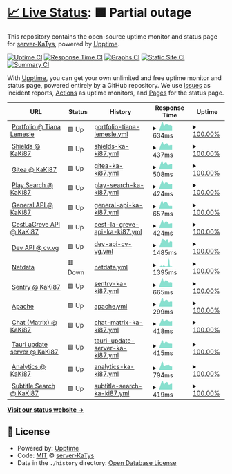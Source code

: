 # [📈 Live Status](https://status.katys.cf): <!--live status--> **🟧 Partial outage**

This repository contains the open-source uptime monitor and status page for [server-KaTys](https://status.katys.cf), powered by [Upptime](https://github.com/upptime/upptime).

[![Uptime CI](https://github.com/server-KaTys/status/workflows/Uptime%20CI/badge.svg)](https://github.com/server-KaTys/status/actions?query=workflow%3A%22Uptime+CI%22)
[![Response Time CI](https://github.com/server-KaTys/status/workflows/Response%20Time%20CI/badge.svg)](https://github.com/server-KaTys/status/actions?query=workflow%3A%22Response+Time+CI%22)
[![Graphs CI](https://github.com/server-KaTys/status/workflows/Graphs%20CI/badge.svg)](https://github.com/server-KaTys/status/actions?query=workflow%3A%22Graphs+CI%22)
[![Static Site CI](https://github.com/server-KaTys/status/workflows/Static%20Site%20CI/badge.svg)](https://github.com/server-KaTys/status/actions?query=workflow%3A%22Static+Site+CI%22)
[![Summary CI](https://github.com/server-KaTys/status/workflows/Summary%20CI/badge.svg)](https://github.com/server-KaTys/status/actions?query=workflow%3A%22Summary+CI%22)

With [Upptime](https://upptime.js.org), you can get your own unlimited and free uptime monitor and status page, powered entirely by a GitHub repository. We use [Issues](https://github.com/server-KaTys/status/issues) as incident reports, [Actions](https://github.com/server-KaTys/status/actions) as uptime monitors, and [Pages](https://status.katys.cf) for the status page.

<!--start: status pages-->
<!-- This summary is generated by Upptime (https://github.com/upptime/upptime) -->
<!-- Do not edit this manually, your changes will be overwritten -->
<!-- prettier-ignore -->
| URL | Status | History | Response Time | Uptime |
| --- | ------ | ------- | ------------- | ------ |
| <img alt="" src="https://icons.duckduckgo.com/ip3/tianalemesle.fr.ico" height="13"> [Portfolio @ Tiana Lemesle](https://tianalemesle.fr) | 🟩 Up | [portfolio-tiana-lemesle.yml](https://github.com/server-KaTys/status/commits/HEAD/history/portfolio-tiana-lemesle.yml) | <details><summary><img alt="Response time graph" src="./graphs/portfolio-tiana-lemesle/response-time-week.png" height="20"> 634ms</summary><br><a href="https://status.katys.cf/history/portfolio-tiana-lemesle"><img alt="Response time 727" src="https://img.shields.io/endpoint?url=https%3A%2F%2Fraw.githubusercontent.com%2Fserver-KaTys%2Fstatus%2FHEAD%2Fapi%2Fportfolio-tiana-lemesle%2Fresponse-time.json"></a><br><a href="https://status.katys.cf/history/portfolio-tiana-lemesle"><img alt="24-hour response time 511" src="https://img.shields.io/endpoint?url=https%3A%2F%2Fraw.githubusercontent.com%2Fserver-KaTys%2Fstatus%2FHEAD%2Fapi%2Fportfolio-tiana-lemesle%2Fresponse-time-day.json"></a><br><a href="https://status.katys.cf/history/portfolio-tiana-lemesle"><img alt="7-day response time 634" src="https://img.shields.io/endpoint?url=https%3A%2F%2Fraw.githubusercontent.com%2Fserver-KaTys%2Fstatus%2FHEAD%2Fapi%2Fportfolio-tiana-lemesle%2Fresponse-time-week.json"></a><br><a href="https://status.katys.cf/history/portfolio-tiana-lemesle"><img alt="30-day response time 664" src="https://img.shields.io/endpoint?url=https%3A%2F%2Fraw.githubusercontent.com%2Fserver-KaTys%2Fstatus%2FHEAD%2Fapi%2Fportfolio-tiana-lemesle%2Fresponse-time-month.json"></a><br><a href="https://status.katys.cf/history/portfolio-tiana-lemesle"><img alt="1-year response time 727" src="https://img.shields.io/endpoint?url=https%3A%2F%2Fraw.githubusercontent.com%2Fserver-KaTys%2Fstatus%2FHEAD%2Fapi%2Fportfolio-tiana-lemesle%2Fresponse-time-year.json"></a></details> | <details><summary><a href="https://status.katys.cf/history/portfolio-tiana-lemesle">100.00%</a></summary><a href="https://status.katys.cf/history/portfolio-tiana-lemesle"><img alt="All-time uptime 99.98%" src="https://img.shields.io/endpoint?url=https%3A%2F%2Fraw.githubusercontent.com%2Fserver-KaTys%2Fstatus%2FHEAD%2Fapi%2Fportfolio-tiana-lemesle%2Fuptime.json"></a><br><a href="https://status.katys.cf/history/portfolio-tiana-lemesle"><img alt="24-hour uptime 100.00%" src="https://img.shields.io/endpoint?url=https%3A%2F%2Fraw.githubusercontent.com%2Fserver-KaTys%2Fstatus%2FHEAD%2Fapi%2Fportfolio-tiana-lemesle%2Fuptime-day.json"></a><br><a href="https://status.katys.cf/history/portfolio-tiana-lemesle"><img alt="7-day uptime 100.00%" src="https://img.shields.io/endpoint?url=https%3A%2F%2Fraw.githubusercontent.com%2Fserver-KaTys%2Fstatus%2FHEAD%2Fapi%2Fportfolio-tiana-lemesle%2Fuptime-week.json"></a><br><a href="https://status.katys.cf/history/portfolio-tiana-lemesle"><img alt="30-day uptime 99.96%" src="https://img.shields.io/endpoint?url=https%3A%2F%2Fraw.githubusercontent.com%2Fserver-KaTys%2Fstatus%2FHEAD%2Fapi%2Fportfolio-tiana-lemesle%2Fuptime-month.json"></a><br><a href="https://status.katys.cf/history/portfolio-tiana-lemesle"><img alt="1-year uptime 99.98%" src="https://img.shields.io/endpoint?url=https%3A%2F%2Fraw.githubusercontent.com%2Fserver-KaTys%2Fstatus%2FHEAD%2Fapi%2Fportfolio-tiana-lemesle%2Fuptime-year.json"></a></details>
| <img alt="" src="https://icons.duckduckgo.com/ip3/shields.kaki87.net.ico" height="13"> [Shields @ KaKi87](https://shields.kaki87.net) | 🟩 Up | [shields-ka-ki87.yml](https://github.com/server-KaTys/status/commits/HEAD/history/shields-ka-ki87.yml) | <details><summary><img alt="Response time graph" src="./graphs/shields-ka-ki87/response-time-week.png" height="20"> 437ms</summary><br><a href="https://status.katys.cf/history/shields-ka-ki87"><img alt="Response time 707" src="https://img.shields.io/endpoint?url=https%3A%2F%2Fraw.githubusercontent.com%2Fserver-KaTys%2Fstatus%2FHEAD%2Fapi%2Fshields-ka-ki87%2Fresponse-time.json"></a><br><a href="https://status.katys.cf/history/shields-ka-ki87"><img alt="24-hour response time 381" src="https://img.shields.io/endpoint?url=https%3A%2F%2Fraw.githubusercontent.com%2Fserver-KaTys%2Fstatus%2FHEAD%2Fapi%2Fshields-ka-ki87%2Fresponse-time-day.json"></a><br><a href="https://status.katys.cf/history/shields-ka-ki87"><img alt="7-day response time 437" src="https://img.shields.io/endpoint?url=https%3A%2F%2Fraw.githubusercontent.com%2Fserver-KaTys%2Fstatus%2FHEAD%2Fapi%2Fshields-ka-ki87%2Fresponse-time-week.json"></a><br><a href="https://status.katys.cf/history/shields-ka-ki87"><img alt="30-day response time 495" src="https://img.shields.io/endpoint?url=https%3A%2F%2Fraw.githubusercontent.com%2Fserver-KaTys%2Fstatus%2FHEAD%2Fapi%2Fshields-ka-ki87%2Fresponse-time-month.json"></a><br><a href="https://status.katys.cf/history/shields-ka-ki87"><img alt="1-year response time 707" src="https://img.shields.io/endpoint?url=https%3A%2F%2Fraw.githubusercontent.com%2Fserver-KaTys%2Fstatus%2FHEAD%2Fapi%2Fshields-ka-ki87%2Fresponse-time-year.json"></a></details> | <details><summary><a href="https://status.katys.cf/history/shields-ka-ki87">100.00%</a></summary><a href="https://status.katys.cf/history/shields-ka-ki87"><img alt="All-time uptime 99.99%" src="https://img.shields.io/endpoint?url=https%3A%2F%2Fraw.githubusercontent.com%2Fserver-KaTys%2Fstatus%2FHEAD%2Fapi%2Fshields-ka-ki87%2Fuptime.json"></a><br><a href="https://status.katys.cf/history/shields-ka-ki87"><img alt="24-hour uptime 100.00%" src="https://img.shields.io/endpoint?url=https%3A%2F%2Fraw.githubusercontent.com%2Fserver-KaTys%2Fstatus%2FHEAD%2Fapi%2Fshields-ka-ki87%2Fuptime-day.json"></a><br><a href="https://status.katys.cf/history/shields-ka-ki87"><img alt="7-day uptime 100.00%" src="https://img.shields.io/endpoint?url=https%3A%2F%2Fraw.githubusercontent.com%2Fserver-KaTys%2Fstatus%2FHEAD%2Fapi%2Fshields-ka-ki87%2Fuptime-week.json"></a><br><a href="https://status.katys.cf/history/shields-ka-ki87"><img alt="30-day uptime 99.96%" src="https://img.shields.io/endpoint?url=https%3A%2F%2Fraw.githubusercontent.com%2Fserver-KaTys%2Fstatus%2FHEAD%2Fapi%2Fshields-ka-ki87%2Fuptime-month.json"></a><br><a href="https://status.katys.cf/history/shields-ka-ki87"><img alt="1-year uptime 99.99%" src="https://img.shields.io/endpoint?url=https%3A%2F%2Fraw.githubusercontent.com%2Fserver-KaTys%2Fstatus%2FHEAD%2Fapi%2Fshields-ka-ki87%2Fuptime-year.json"></a></details>
| <img alt="" src="https://icons.duckduckgo.com/ip3/git.kaki87.net.ico" height="13"> [Gitea @ KaKi87](https://git.kaki87.net) | 🟩 Up | [gitea-ka-ki87.yml](https://github.com/server-KaTys/status/commits/HEAD/history/gitea-ka-ki87.yml) | <details><summary><img alt="Response time graph" src="./graphs/gitea-ka-ki87/response-time-week.png" height="20"> 508ms</summary><br><a href="https://status.katys.cf/history/gitea-ka-ki87"><img alt="Response time 755" src="https://img.shields.io/endpoint?url=https%3A%2F%2Fraw.githubusercontent.com%2Fserver-KaTys%2Fstatus%2FHEAD%2Fapi%2Fgitea-ka-ki87%2Fresponse-time.json"></a><br><a href="https://status.katys.cf/history/gitea-ka-ki87"><img alt="24-hour response time 463" src="https://img.shields.io/endpoint?url=https%3A%2F%2Fraw.githubusercontent.com%2Fserver-KaTys%2Fstatus%2FHEAD%2Fapi%2Fgitea-ka-ki87%2Fresponse-time-day.json"></a><br><a href="https://status.katys.cf/history/gitea-ka-ki87"><img alt="7-day response time 508" src="https://img.shields.io/endpoint?url=https%3A%2F%2Fraw.githubusercontent.com%2Fserver-KaTys%2Fstatus%2FHEAD%2Fapi%2Fgitea-ka-ki87%2Fresponse-time-week.json"></a><br><a href="https://status.katys.cf/history/gitea-ka-ki87"><img alt="30-day response time 586" src="https://img.shields.io/endpoint?url=https%3A%2F%2Fraw.githubusercontent.com%2Fserver-KaTys%2Fstatus%2FHEAD%2Fapi%2Fgitea-ka-ki87%2Fresponse-time-month.json"></a><br><a href="https://status.katys.cf/history/gitea-ka-ki87"><img alt="1-year response time 755" src="https://img.shields.io/endpoint?url=https%3A%2F%2Fraw.githubusercontent.com%2Fserver-KaTys%2Fstatus%2FHEAD%2Fapi%2Fgitea-ka-ki87%2Fresponse-time-year.json"></a></details> | <details><summary><a href="https://status.katys.cf/history/gitea-ka-ki87">100.00%</a></summary><a href="https://status.katys.cf/history/gitea-ka-ki87"><img alt="All-time uptime 99.99%" src="https://img.shields.io/endpoint?url=https%3A%2F%2Fraw.githubusercontent.com%2Fserver-KaTys%2Fstatus%2FHEAD%2Fapi%2Fgitea-ka-ki87%2Fuptime.json"></a><br><a href="https://status.katys.cf/history/gitea-ka-ki87"><img alt="24-hour uptime 100.00%" src="https://img.shields.io/endpoint?url=https%3A%2F%2Fraw.githubusercontent.com%2Fserver-KaTys%2Fstatus%2FHEAD%2Fapi%2Fgitea-ka-ki87%2Fuptime-day.json"></a><br><a href="https://status.katys.cf/history/gitea-ka-ki87"><img alt="7-day uptime 100.00%" src="https://img.shields.io/endpoint?url=https%3A%2F%2Fraw.githubusercontent.com%2Fserver-KaTys%2Fstatus%2FHEAD%2Fapi%2Fgitea-ka-ki87%2Fuptime-week.json"></a><br><a href="https://status.katys.cf/history/gitea-ka-ki87"><img alt="30-day uptime 99.96%" src="https://img.shields.io/endpoint?url=https%3A%2F%2Fraw.githubusercontent.com%2Fserver-KaTys%2Fstatus%2FHEAD%2Fapi%2Fgitea-ka-ki87%2Fuptime-month.json"></a><br><a href="https://status.katys.cf/history/gitea-ka-ki87"><img alt="1-year uptime 99.99%" src="https://img.shields.io/endpoint?url=https%3A%2F%2Fraw.githubusercontent.com%2Fserver-KaTys%2Fstatus%2FHEAD%2Fapi%2Fgitea-ka-ki87%2Fuptime-year.json"></a></details>
| <img alt="" src="https://icons.duckduckgo.com/ip3/api.playsearch.kaki87.net.ico" height="13"> [Play Search @ KaKi87](https://api.playsearch.kaki87.net) | 🟩 Up | [play-search-ka-ki87.yml](https://github.com/server-KaTys/status/commits/HEAD/history/play-search-ka-ki87.yml) | <details><summary><img alt="Response time graph" src="./graphs/play-search-ka-ki87/response-time-week.png" height="20"> 424ms</summary><br><a href="https://status.katys.cf/history/play-search-ka-ki87"><img alt="Response time 628" src="https://img.shields.io/endpoint?url=https%3A%2F%2Fraw.githubusercontent.com%2Fserver-KaTys%2Fstatus%2FHEAD%2Fapi%2Fplay-search-ka-ki87%2Fresponse-time.json"></a><br><a href="https://status.katys.cf/history/play-search-ka-ki87"><img alt="24-hour response time 366" src="https://img.shields.io/endpoint?url=https%3A%2F%2Fraw.githubusercontent.com%2Fserver-KaTys%2Fstatus%2FHEAD%2Fapi%2Fplay-search-ka-ki87%2Fresponse-time-day.json"></a><br><a href="https://status.katys.cf/history/play-search-ka-ki87"><img alt="7-day response time 424" src="https://img.shields.io/endpoint?url=https%3A%2F%2Fraw.githubusercontent.com%2Fserver-KaTys%2Fstatus%2FHEAD%2Fapi%2Fplay-search-ka-ki87%2Fresponse-time-week.json"></a><br><a href="https://status.katys.cf/history/play-search-ka-ki87"><img alt="30-day response time 478" src="https://img.shields.io/endpoint?url=https%3A%2F%2Fraw.githubusercontent.com%2Fserver-KaTys%2Fstatus%2FHEAD%2Fapi%2Fplay-search-ka-ki87%2Fresponse-time-month.json"></a><br><a href="https://status.katys.cf/history/play-search-ka-ki87"><img alt="1-year response time 628" src="https://img.shields.io/endpoint?url=https%3A%2F%2Fraw.githubusercontent.com%2Fserver-KaTys%2Fstatus%2FHEAD%2Fapi%2Fplay-search-ka-ki87%2Fresponse-time-year.json"></a></details> | <details><summary><a href="https://status.katys.cf/history/play-search-ka-ki87">100.00%</a></summary><a href="https://status.katys.cf/history/play-search-ka-ki87"><img alt="All-time uptime 99.97%" src="https://img.shields.io/endpoint?url=https%3A%2F%2Fraw.githubusercontent.com%2Fserver-KaTys%2Fstatus%2FHEAD%2Fapi%2Fplay-search-ka-ki87%2Fuptime.json"></a><br><a href="https://status.katys.cf/history/play-search-ka-ki87"><img alt="24-hour uptime 100.00%" src="https://img.shields.io/endpoint?url=https%3A%2F%2Fraw.githubusercontent.com%2Fserver-KaTys%2Fstatus%2FHEAD%2Fapi%2Fplay-search-ka-ki87%2Fuptime-day.json"></a><br><a href="https://status.katys.cf/history/play-search-ka-ki87"><img alt="7-day uptime 100.00%" src="https://img.shields.io/endpoint?url=https%3A%2F%2Fraw.githubusercontent.com%2Fserver-KaTys%2Fstatus%2FHEAD%2Fapi%2Fplay-search-ka-ki87%2Fuptime-week.json"></a><br><a href="https://status.katys.cf/history/play-search-ka-ki87"><img alt="30-day uptime 99.96%" src="https://img.shields.io/endpoint?url=https%3A%2F%2Fraw.githubusercontent.com%2Fserver-KaTys%2Fstatus%2FHEAD%2Fapi%2Fplay-search-ka-ki87%2Fuptime-month.json"></a><br><a href="https://status.katys.cf/history/play-search-ka-ki87"><img alt="1-year uptime 99.97%" src="https://img.shields.io/endpoint?url=https%3A%2F%2Fraw.githubusercontent.com%2Fserver-KaTys%2Fstatus%2FHEAD%2Fapi%2Fplay-search-ka-ki87%2Fuptime-year.json"></a></details>
| <img alt="" src="https://icons.duckduckgo.com/ip3/api.kaki87.net.ico" height="13"> [General API @ KaKi87](https://api.kaki87.net) | 🟩 Up | [general-api-ka-ki87.yml](https://github.com/server-KaTys/status/commits/HEAD/history/general-api-ka-ki87.yml) | <details><summary><img alt="Response time graph" src="./graphs/general-api-ka-ki87/response-time-week.png" height="20"> 657ms</summary><br><a href="https://status.katys.cf/history/general-api-ka-ki87"><img alt="Response time 621" src="https://img.shields.io/endpoint?url=https%3A%2F%2Fraw.githubusercontent.com%2Fserver-KaTys%2Fstatus%2FHEAD%2Fapi%2Fgeneral-api-ka-ki87%2Fresponse-time.json"></a><br><a href="https://status.katys.cf/history/general-api-ka-ki87"><img alt="24-hour response time 365" src="https://img.shields.io/endpoint?url=https%3A%2F%2Fraw.githubusercontent.com%2Fserver-KaTys%2Fstatus%2FHEAD%2Fapi%2Fgeneral-api-ka-ki87%2Fresponse-time-day.json"></a><br><a href="https://status.katys.cf/history/general-api-ka-ki87"><img alt="7-day response time 657" src="https://img.shields.io/endpoint?url=https%3A%2F%2Fraw.githubusercontent.com%2Fserver-KaTys%2Fstatus%2FHEAD%2Fapi%2Fgeneral-api-ka-ki87%2Fresponse-time-week.json"></a><br><a href="https://status.katys.cf/history/general-api-ka-ki87"><img alt="30-day response time 660" src="https://img.shields.io/endpoint?url=https%3A%2F%2Fraw.githubusercontent.com%2Fserver-KaTys%2Fstatus%2FHEAD%2Fapi%2Fgeneral-api-ka-ki87%2Fresponse-time-month.json"></a><br><a href="https://status.katys.cf/history/general-api-ka-ki87"><img alt="1-year response time 621" src="https://img.shields.io/endpoint?url=https%3A%2F%2Fraw.githubusercontent.com%2Fserver-KaTys%2Fstatus%2FHEAD%2Fapi%2Fgeneral-api-ka-ki87%2Fresponse-time-year.json"></a></details> | <details><summary><a href="https://status.katys.cf/history/general-api-ka-ki87">100.00%</a></summary><a href="https://status.katys.cf/history/general-api-ka-ki87"><img alt="All-time uptime 98.95%" src="https://img.shields.io/endpoint?url=https%3A%2F%2Fraw.githubusercontent.com%2Fserver-KaTys%2Fstatus%2FHEAD%2Fapi%2Fgeneral-api-ka-ki87%2Fuptime.json"></a><br><a href="https://status.katys.cf/history/general-api-ka-ki87"><img alt="24-hour uptime 100.00%" src="https://img.shields.io/endpoint?url=https%3A%2F%2Fraw.githubusercontent.com%2Fserver-KaTys%2Fstatus%2FHEAD%2Fapi%2Fgeneral-api-ka-ki87%2Fuptime-day.json"></a><br><a href="https://status.katys.cf/history/general-api-ka-ki87"><img alt="7-day uptime 100.00%" src="https://img.shields.io/endpoint?url=https%3A%2F%2Fraw.githubusercontent.com%2Fserver-KaTys%2Fstatus%2FHEAD%2Fapi%2Fgeneral-api-ka-ki87%2Fuptime-week.json"></a><br><a href="https://status.katys.cf/history/general-api-ka-ki87"><img alt="30-day uptime 89.29%" src="https://img.shields.io/endpoint?url=https%3A%2F%2Fraw.githubusercontent.com%2Fserver-KaTys%2Fstatus%2FHEAD%2Fapi%2Fgeneral-api-ka-ki87%2Fuptime-month.json"></a><br><a href="https://status.katys.cf/history/general-api-ka-ki87"><img alt="1-year uptime 98.95%" src="https://img.shields.io/endpoint?url=https%3A%2F%2Fraw.githubusercontent.com%2Fserver-KaTys%2Fstatus%2FHEAD%2Fapi%2Fgeneral-api-ka-ki87%2Fuptime-year.json"></a></details>
| <img alt="" src="https://icons.duckduckgo.com/ip3/cestlagreve.api.kaki87.net.ico" height="13"> [CestLaGreve API @ KaKi87](https://cestlagreve.api.kaki87.net) | 🟩 Up | [cest-la-greve-api-ka-ki87.yml](https://github.com/server-KaTys/status/commits/HEAD/history/cest-la-greve-api-ka-ki87.yml) | <details><summary><img alt="Response time graph" src="./graphs/cest-la-greve-api-ka-ki87/response-time-week.png" height="20"> 424ms</summary><br><a href="https://status.katys.cf/history/cest-la-greve-api-ka-ki87"><img alt="Response time 552" src="https://img.shields.io/endpoint?url=https%3A%2F%2Fraw.githubusercontent.com%2Fserver-KaTys%2Fstatus%2FHEAD%2Fapi%2Fcest-la-greve-api-ka-ki87%2Fresponse-time.json"></a><br><a href="https://status.katys.cf/history/cest-la-greve-api-ka-ki87"><img alt="24-hour response time 375" src="https://img.shields.io/endpoint?url=https%3A%2F%2Fraw.githubusercontent.com%2Fserver-KaTys%2Fstatus%2FHEAD%2Fapi%2Fcest-la-greve-api-ka-ki87%2Fresponse-time-day.json"></a><br><a href="https://status.katys.cf/history/cest-la-greve-api-ka-ki87"><img alt="7-day response time 424" src="https://img.shields.io/endpoint?url=https%3A%2F%2Fraw.githubusercontent.com%2Fserver-KaTys%2Fstatus%2FHEAD%2Fapi%2Fcest-la-greve-api-ka-ki87%2Fresponse-time-week.json"></a><br><a href="https://status.katys.cf/history/cest-la-greve-api-ka-ki87"><img alt="30-day response time 476" src="https://img.shields.io/endpoint?url=https%3A%2F%2Fraw.githubusercontent.com%2Fserver-KaTys%2Fstatus%2FHEAD%2Fapi%2Fcest-la-greve-api-ka-ki87%2Fresponse-time-month.json"></a><br><a href="https://status.katys.cf/history/cest-la-greve-api-ka-ki87"><img alt="1-year response time 552" src="https://img.shields.io/endpoint?url=https%3A%2F%2Fraw.githubusercontent.com%2Fserver-KaTys%2Fstatus%2FHEAD%2Fapi%2Fcest-la-greve-api-ka-ki87%2Fresponse-time-year.json"></a></details> | <details><summary><a href="https://status.katys.cf/history/cest-la-greve-api-ka-ki87">100.00%</a></summary><a href="https://status.katys.cf/history/cest-la-greve-api-ka-ki87"><img alt="All-time uptime 99.81%" src="https://img.shields.io/endpoint?url=https%3A%2F%2Fraw.githubusercontent.com%2Fserver-KaTys%2Fstatus%2FHEAD%2Fapi%2Fcest-la-greve-api-ka-ki87%2Fuptime.json"></a><br><a href="https://status.katys.cf/history/cest-la-greve-api-ka-ki87"><img alt="24-hour uptime 100.00%" src="https://img.shields.io/endpoint?url=https%3A%2F%2Fraw.githubusercontent.com%2Fserver-KaTys%2Fstatus%2FHEAD%2Fapi%2Fcest-la-greve-api-ka-ki87%2Fuptime-day.json"></a><br><a href="https://status.katys.cf/history/cest-la-greve-api-ka-ki87"><img alt="7-day uptime 100.00%" src="https://img.shields.io/endpoint?url=https%3A%2F%2Fraw.githubusercontent.com%2Fserver-KaTys%2Fstatus%2FHEAD%2Fapi%2Fcest-la-greve-api-ka-ki87%2Fuptime-week.json"></a><br><a href="https://status.katys.cf/history/cest-la-greve-api-ka-ki87"><img alt="30-day uptime 100.00%" src="https://img.shields.io/endpoint?url=https%3A%2F%2Fraw.githubusercontent.com%2Fserver-KaTys%2Fstatus%2FHEAD%2Fapi%2Fcest-la-greve-api-ka-ki87%2Fuptime-month.json"></a><br><a href="https://status.katys.cf/history/cest-la-greve-api-ka-ki87"><img alt="1-year uptime 99.81%" src="https://img.shields.io/endpoint?url=https%3A%2F%2Fraw.githubusercontent.com%2Fserver-KaTys%2Fstatus%2FHEAD%2Fapi%2Fcest-la-greve-api-ka-ki87%2Fuptime-year.json"></a></details>
| <img alt="" src="https://icons.duckduckgo.com/ip3/d.cv.vg.ico" height="13"> [Dev API @ cv.vg](https://d.cv.vg) | 🟩 Up | [dev-api-cv-vg.yml](https://github.com/server-KaTys/status/commits/HEAD/history/dev-api-cv-vg.yml) | <details><summary><img alt="Response time graph" src="./graphs/dev-api-cv-vg/response-time-week.png" height="20"> 1485ms</summary><br><a href="https://status.katys.cf/history/dev-api-cv-vg"><img alt="Response time 1621" src="https://img.shields.io/endpoint?url=https%3A%2F%2Fraw.githubusercontent.com%2Fserver-KaTys%2Fstatus%2FHEAD%2Fapi%2Fdev-api-cv-vg%2Fresponse-time.json"></a><br><a href="https://status.katys.cf/history/dev-api-cv-vg"><img alt="24-hour response time 1284" src="https://img.shields.io/endpoint?url=https%3A%2F%2Fraw.githubusercontent.com%2Fserver-KaTys%2Fstatus%2FHEAD%2Fapi%2Fdev-api-cv-vg%2Fresponse-time-day.json"></a><br><a href="https://status.katys.cf/history/dev-api-cv-vg"><img alt="7-day response time 1485" src="https://img.shields.io/endpoint?url=https%3A%2F%2Fraw.githubusercontent.com%2Fserver-KaTys%2Fstatus%2FHEAD%2Fapi%2Fdev-api-cv-vg%2Fresponse-time-week.json"></a><br><a href="https://status.katys.cf/history/dev-api-cv-vg"><img alt="30-day response time 1555" src="https://img.shields.io/endpoint?url=https%3A%2F%2Fraw.githubusercontent.com%2Fserver-KaTys%2Fstatus%2FHEAD%2Fapi%2Fdev-api-cv-vg%2Fresponse-time-month.json"></a><br><a href="https://status.katys.cf/history/dev-api-cv-vg"><img alt="1-year response time 1621" src="https://img.shields.io/endpoint?url=https%3A%2F%2Fraw.githubusercontent.com%2Fserver-KaTys%2Fstatus%2FHEAD%2Fapi%2Fdev-api-cv-vg%2Fresponse-time-year.json"></a></details> | <details><summary><a href="https://status.katys.cf/history/dev-api-cv-vg">100.00%</a></summary><a href="https://status.katys.cf/history/dev-api-cv-vg"><img alt="All-time uptime 99.99%" src="https://img.shields.io/endpoint?url=https%3A%2F%2Fraw.githubusercontent.com%2Fserver-KaTys%2Fstatus%2FHEAD%2Fapi%2Fdev-api-cv-vg%2Fuptime.json"></a><br><a href="https://status.katys.cf/history/dev-api-cv-vg"><img alt="24-hour uptime 100.00%" src="https://img.shields.io/endpoint?url=https%3A%2F%2Fraw.githubusercontent.com%2Fserver-KaTys%2Fstatus%2FHEAD%2Fapi%2Fdev-api-cv-vg%2Fuptime-day.json"></a><br><a href="https://status.katys.cf/history/dev-api-cv-vg"><img alt="7-day uptime 100.00%" src="https://img.shields.io/endpoint?url=https%3A%2F%2Fraw.githubusercontent.com%2Fserver-KaTys%2Fstatus%2FHEAD%2Fapi%2Fdev-api-cv-vg%2Fuptime-week.json"></a><br><a href="https://status.katys.cf/history/dev-api-cv-vg"><img alt="30-day uptime 100.00%" src="https://img.shields.io/endpoint?url=https%3A%2F%2Fraw.githubusercontent.com%2Fserver-KaTys%2Fstatus%2FHEAD%2Fapi%2Fdev-api-cv-vg%2Fuptime-month.json"></a><br><a href="https://status.katys.cf/history/dev-api-cv-vg"><img alt="1-year uptime 99.99%" src="https://img.shields.io/endpoint?url=https%3A%2F%2Fraw.githubusercontent.com%2Fserver-KaTys%2Fstatus%2FHEAD%2Fapi%2Fdev-api-cv-vg%2Fuptime-year.json"></a></details>
| <img alt="" src="https://icons.duckduckgo.com/ip3/netdata.katys.cf.ico" height="13"> [Netdata](https://netdata.katys.cf) | 🟥 Down | [netdata.yml](https://github.com/server-KaTys/status/commits/HEAD/history/netdata.yml) | <details><summary><img alt="Response time graph" src="./graphs/netdata/response-time-week.png" height="20"> 1395ms</summary><br><a href="https://status.katys.cf/history/netdata"><img alt="Response time 1104" src="https://img.shields.io/endpoint?url=https%3A%2F%2Fraw.githubusercontent.com%2Fserver-KaTys%2Fstatus%2FHEAD%2Fapi%2Fnetdata%2Fresponse-time.json"></a><br><a href="https://status.katys.cf/history/netdata"><img alt="24-hour response time 851" src="https://img.shields.io/endpoint?url=https%3A%2F%2Fraw.githubusercontent.com%2Fserver-KaTys%2Fstatus%2FHEAD%2Fapi%2Fnetdata%2Fresponse-time-day.json"></a><br><a href="https://status.katys.cf/history/netdata"><img alt="7-day response time 1395" src="https://img.shields.io/endpoint?url=https%3A%2F%2Fraw.githubusercontent.com%2Fserver-KaTys%2Fstatus%2FHEAD%2Fapi%2Fnetdata%2Fresponse-time-week.json"></a><br><a href="https://status.katys.cf/history/netdata"><img alt="30-day response time 1417" src="https://img.shields.io/endpoint?url=https%3A%2F%2Fraw.githubusercontent.com%2Fserver-KaTys%2Fstatus%2FHEAD%2Fapi%2Fnetdata%2Fresponse-time-month.json"></a><br><a href="https://status.katys.cf/history/netdata"><img alt="1-year response time 1104" src="https://img.shields.io/endpoint?url=https%3A%2F%2Fraw.githubusercontent.com%2Fserver-KaTys%2Fstatus%2FHEAD%2Fapi%2Fnetdata%2Fresponse-time-year.json"></a></details> | <details><summary><a href="https://status.katys.cf/history/netdata">100.00%</a></summary><a href="https://status.katys.cf/history/netdata"><img alt="All-time uptime 95.55%" src="https://img.shields.io/endpoint?url=https%3A%2F%2Fraw.githubusercontent.com%2Fserver-KaTys%2Fstatus%2FHEAD%2Fapi%2Fnetdata%2Fuptime.json"></a><br><a href="https://status.katys.cf/history/netdata"><img alt="24-hour uptime 99.98%" src="https://img.shields.io/endpoint?url=https%3A%2F%2Fraw.githubusercontent.com%2Fserver-KaTys%2Fstatus%2FHEAD%2Fapi%2Fnetdata%2Fuptime-day.json"></a><br><a href="https://status.katys.cf/history/netdata"><img alt="7-day uptime 100.00%" src="https://img.shields.io/endpoint?url=https%3A%2F%2Fraw.githubusercontent.com%2Fserver-KaTys%2Fstatus%2FHEAD%2Fapi%2Fnetdata%2Fuptime-week.json"></a><br><a href="https://status.katys.cf/history/netdata"><img alt="30-day uptime 97.10%" src="https://img.shields.io/endpoint?url=https%3A%2F%2Fraw.githubusercontent.com%2Fserver-KaTys%2Fstatus%2FHEAD%2Fapi%2Fnetdata%2Fuptime-month.json"></a><br><a href="https://status.katys.cf/history/netdata"><img alt="1-year uptime 95.55%" src="https://img.shields.io/endpoint?url=https%3A%2F%2Fraw.githubusercontent.com%2Fserver-KaTys%2Fstatus%2FHEAD%2Fapi%2Fnetdata%2Fuptime-year.json"></a></details>
| <img alt="" src="https://icons.duckduckgo.com/ip3/sentry.kaki87.net.ico" height="13"> [Sentry @ KaKi87](https://sentry.kaki87.net) | 🟩 Up | [sentry-ka-ki87.yml](https://github.com/server-KaTys/status/commits/HEAD/history/sentry-ka-ki87.yml) | <details><summary><img alt="Response time graph" src="./graphs/sentry-ka-ki87/response-time-week.png" height="20"> 665ms</summary><br><a href="https://status.katys.cf/history/sentry-ka-ki87"><img alt="Response time 810" src="https://img.shields.io/endpoint?url=https%3A%2F%2Fraw.githubusercontent.com%2Fserver-KaTys%2Fstatus%2FHEAD%2Fapi%2Fsentry-ka-ki87%2Fresponse-time.json"></a><br><a href="https://status.katys.cf/history/sentry-ka-ki87"><img alt="24-hour response time 534" src="https://img.shields.io/endpoint?url=https%3A%2F%2Fraw.githubusercontent.com%2Fserver-KaTys%2Fstatus%2FHEAD%2Fapi%2Fsentry-ka-ki87%2Fresponse-time-day.json"></a><br><a href="https://status.katys.cf/history/sentry-ka-ki87"><img alt="7-day response time 665" src="https://img.shields.io/endpoint?url=https%3A%2F%2Fraw.githubusercontent.com%2Fserver-KaTys%2Fstatus%2FHEAD%2Fapi%2Fsentry-ka-ki87%2Fresponse-time-week.json"></a><br><a href="https://status.katys.cf/history/sentry-ka-ki87"><img alt="30-day response time 750" src="https://img.shields.io/endpoint?url=https%3A%2F%2Fraw.githubusercontent.com%2Fserver-KaTys%2Fstatus%2FHEAD%2Fapi%2Fsentry-ka-ki87%2Fresponse-time-month.json"></a><br><a href="https://status.katys.cf/history/sentry-ka-ki87"><img alt="1-year response time 810" src="https://img.shields.io/endpoint?url=https%3A%2F%2Fraw.githubusercontent.com%2Fserver-KaTys%2Fstatus%2FHEAD%2Fapi%2Fsentry-ka-ki87%2Fresponse-time-year.json"></a></details> | <details><summary><a href="https://status.katys.cf/history/sentry-ka-ki87">100.00%</a></summary><a href="https://status.katys.cf/history/sentry-ka-ki87"><img alt="All-time uptime 100.00%" src="https://img.shields.io/endpoint?url=https%3A%2F%2Fraw.githubusercontent.com%2Fserver-KaTys%2Fstatus%2FHEAD%2Fapi%2Fsentry-ka-ki87%2Fuptime.json"></a><br><a href="https://status.katys.cf/history/sentry-ka-ki87"><img alt="24-hour uptime 100.00%" src="https://img.shields.io/endpoint?url=https%3A%2F%2Fraw.githubusercontent.com%2Fserver-KaTys%2Fstatus%2FHEAD%2Fapi%2Fsentry-ka-ki87%2Fuptime-day.json"></a><br><a href="https://status.katys.cf/history/sentry-ka-ki87"><img alt="7-day uptime 100.00%" src="https://img.shields.io/endpoint?url=https%3A%2F%2Fraw.githubusercontent.com%2Fserver-KaTys%2Fstatus%2FHEAD%2Fapi%2Fsentry-ka-ki87%2Fuptime-week.json"></a><br><a href="https://status.katys.cf/history/sentry-ka-ki87"><img alt="30-day uptime 100.00%" src="https://img.shields.io/endpoint?url=https%3A%2F%2Fraw.githubusercontent.com%2Fserver-KaTys%2Fstatus%2FHEAD%2Fapi%2Fsentry-ka-ki87%2Fuptime-month.json"></a><br><a href="https://status.katys.cf/history/sentry-ka-ki87"><img alt="1-year uptime 100.00%" src="https://img.shields.io/endpoint?url=https%3A%2F%2Fraw.githubusercontent.com%2Fserver-KaTys%2Fstatus%2FHEAD%2Fapi%2Fsentry-ka-ki87%2Fuptime-year.json"></a></details>
| <img alt="" src="https://icons.duckduckgo.com/ip3/37.187.135.104.ico" height="13"> [Apache](https://37.187.135.104) | 🟩 Up | [apache.yml](https://github.com/server-KaTys/status/commits/HEAD/history/apache.yml) | <details><summary><img alt="Response time graph" src="./graphs/apache/response-time-week.png" height="20"> 299ms</summary><br><a href="https://status.katys.cf/history/apache"><img alt="Response time 213" src="https://img.shields.io/endpoint?url=https%3A%2F%2Fraw.githubusercontent.com%2Fserver-KaTys%2Fstatus%2FHEAD%2Fapi%2Fapache%2Fresponse-time.json"></a><br><a href="https://status.katys.cf/history/apache"><img alt="24-hour response time 256" src="https://img.shields.io/endpoint?url=https%3A%2F%2Fraw.githubusercontent.com%2Fserver-KaTys%2Fstatus%2FHEAD%2Fapi%2Fapache%2Fresponse-time-day.json"></a><br><a href="https://status.katys.cf/history/apache"><img alt="7-day response time 299" src="https://img.shields.io/endpoint?url=https%3A%2F%2Fraw.githubusercontent.com%2Fserver-KaTys%2Fstatus%2FHEAD%2Fapi%2Fapache%2Fresponse-time-week.json"></a><br><a href="https://status.katys.cf/history/apache"><img alt="30-day response time 334" src="https://img.shields.io/endpoint?url=https%3A%2F%2Fraw.githubusercontent.com%2Fserver-KaTys%2Fstatus%2FHEAD%2Fapi%2Fapache%2Fresponse-time-month.json"></a><br><a href="https://status.katys.cf/history/apache"><img alt="1-year response time 213" src="https://img.shields.io/endpoint?url=https%3A%2F%2Fraw.githubusercontent.com%2Fserver-KaTys%2Fstatus%2FHEAD%2Fapi%2Fapache%2Fresponse-time-year.json"></a></details> | <details><summary><a href="https://status.katys.cf/history/apache">100.00%</a></summary><a href="https://status.katys.cf/history/apache"><img alt="All-time uptime 100.00%" src="https://img.shields.io/endpoint?url=https%3A%2F%2Fraw.githubusercontent.com%2Fserver-KaTys%2Fstatus%2FHEAD%2Fapi%2Fapache%2Fuptime.json"></a><br><a href="https://status.katys.cf/history/apache"><img alt="24-hour uptime 100.00%" src="https://img.shields.io/endpoint?url=https%3A%2F%2Fraw.githubusercontent.com%2Fserver-KaTys%2Fstatus%2FHEAD%2Fapi%2Fapache%2Fuptime-day.json"></a><br><a href="https://status.katys.cf/history/apache"><img alt="7-day uptime 100.00%" src="https://img.shields.io/endpoint?url=https%3A%2F%2Fraw.githubusercontent.com%2Fserver-KaTys%2Fstatus%2FHEAD%2Fapi%2Fapache%2Fuptime-week.json"></a><br><a href="https://status.katys.cf/history/apache"><img alt="30-day uptime 100.00%" src="https://img.shields.io/endpoint?url=https%3A%2F%2Fraw.githubusercontent.com%2Fserver-KaTys%2Fstatus%2FHEAD%2Fapi%2Fapache%2Fuptime-month.json"></a><br><a href="https://status.katys.cf/history/apache"><img alt="1-year uptime 100.00%" src="https://img.shields.io/endpoint?url=https%3A%2F%2Fraw.githubusercontent.com%2Fserver-KaTys%2Fstatus%2FHEAD%2Fapi%2Fapache%2Fuptime-year.json"></a></details>
| <img alt="" src="https://icons.duckduckgo.com/ip3/chat.kaki87.net.ico" height="13"> [Chat (Matrix) @ KaKi87](https://chat.kaki87.net/_matrix/client/versions) | 🟩 Up | [chat-matrix-ka-ki87.yml](https://github.com/server-KaTys/status/commits/HEAD/history/chat-matrix-ka-ki87.yml) | <details><summary><img alt="Response time graph" src="./graphs/chat-matrix-ka-ki87/response-time-week.png" height="20"> 418ms</summary><br><a href="https://status.katys.cf/history/chat-matrix-ka-ki87"><img alt="Response time 499" src="https://img.shields.io/endpoint?url=https%3A%2F%2Fraw.githubusercontent.com%2Fserver-KaTys%2Fstatus%2FHEAD%2Fapi%2Fchat-matrix-ka-ki87%2Fresponse-time.json"></a><br><a href="https://status.katys.cf/history/chat-matrix-ka-ki87"><img alt="24-hour response time 387" src="https://img.shields.io/endpoint?url=https%3A%2F%2Fraw.githubusercontent.com%2Fserver-KaTys%2Fstatus%2FHEAD%2Fapi%2Fchat-matrix-ka-ki87%2Fresponse-time-day.json"></a><br><a href="https://status.katys.cf/history/chat-matrix-ka-ki87"><img alt="7-day response time 418" src="https://img.shields.io/endpoint?url=https%3A%2F%2Fraw.githubusercontent.com%2Fserver-KaTys%2Fstatus%2FHEAD%2Fapi%2Fchat-matrix-ka-ki87%2Fresponse-time-week.json"></a><br><a href="https://status.katys.cf/history/chat-matrix-ka-ki87"><img alt="30-day response time 472" src="https://img.shields.io/endpoint?url=https%3A%2F%2Fraw.githubusercontent.com%2Fserver-KaTys%2Fstatus%2FHEAD%2Fapi%2Fchat-matrix-ka-ki87%2Fresponse-time-month.json"></a><br><a href="https://status.katys.cf/history/chat-matrix-ka-ki87"><img alt="1-year response time 499" src="https://img.shields.io/endpoint?url=https%3A%2F%2Fraw.githubusercontent.com%2Fserver-KaTys%2Fstatus%2FHEAD%2Fapi%2Fchat-matrix-ka-ki87%2Fresponse-time-year.json"></a></details> | <details><summary><a href="https://status.katys.cf/history/chat-matrix-ka-ki87">100.00%</a></summary><a href="https://status.katys.cf/history/chat-matrix-ka-ki87"><img alt="All-time uptime 100.00%" src="https://img.shields.io/endpoint?url=https%3A%2F%2Fraw.githubusercontent.com%2Fserver-KaTys%2Fstatus%2FHEAD%2Fapi%2Fchat-matrix-ka-ki87%2Fuptime.json"></a><br><a href="https://status.katys.cf/history/chat-matrix-ka-ki87"><img alt="24-hour uptime 100.00%" src="https://img.shields.io/endpoint?url=https%3A%2F%2Fraw.githubusercontent.com%2Fserver-KaTys%2Fstatus%2FHEAD%2Fapi%2Fchat-matrix-ka-ki87%2Fuptime-day.json"></a><br><a href="https://status.katys.cf/history/chat-matrix-ka-ki87"><img alt="7-day uptime 100.00%" src="https://img.shields.io/endpoint?url=https%3A%2F%2Fraw.githubusercontent.com%2Fserver-KaTys%2Fstatus%2FHEAD%2Fapi%2Fchat-matrix-ka-ki87%2Fuptime-week.json"></a><br><a href="https://status.katys.cf/history/chat-matrix-ka-ki87"><img alt="30-day uptime 100.00%" src="https://img.shields.io/endpoint?url=https%3A%2F%2Fraw.githubusercontent.com%2Fserver-KaTys%2Fstatus%2FHEAD%2Fapi%2Fchat-matrix-ka-ki87%2Fuptime-month.json"></a><br><a href="https://status.katys.cf/history/chat-matrix-ka-ki87"><img alt="1-year uptime 100.00%" src="https://img.shields.io/endpoint?url=https%3A%2F%2Fraw.githubusercontent.com%2Fserver-KaTys%2Fstatus%2FHEAD%2Fapi%2Fchat-matrix-ka-ki87%2Fuptime-year.json"></a></details>
| <img alt="" src="https://icons.duckduckgo.com/ip3/tauri-updates.kaki87.net.ico" height="13"> [Tauri update server @ KaKi87](https://tauri-updates.kaki87.net) | 🟩 Up | [tauri-update-server-ka-ki87.yml](https://github.com/server-KaTys/status/commits/HEAD/history/tauri-update-server-ka-ki87.yml) | <details><summary><img alt="Response time graph" src="./graphs/tauri-update-server-ka-ki87/response-time-week.png" height="20"> 415ms</summary><br><a href="https://status.katys.cf/history/tauri-update-server-ka-ki87"><img alt="Response time 507" src="https://img.shields.io/endpoint?url=https%3A%2F%2Fraw.githubusercontent.com%2Fserver-KaTys%2Fstatus%2FHEAD%2Fapi%2Ftauri-update-server-ka-ki87%2Fresponse-time.json"></a><br><a href="https://status.katys.cf/history/tauri-update-server-ka-ki87"><img alt="24-hour response time 339" src="https://img.shields.io/endpoint?url=https%3A%2F%2Fraw.githubusercontent.com%2Fserver-KaTys%2Fstatus%2FHEAD%2Fapi%2Ftauri-update-server-ka-ki87%2Fresponse-time-day.json"></a><br><a href="https://status.katys.cf/history/tauri-update-server-ka-ki87"><img alt="7-day response time 415" src="https://img.shields.io/endpoint?url=https%3A%2F%2Fraw.githubusercontent.com%2Fserver-KaTys%2Fstatus%2FHEAD%2Fapi%2Ftauri-update-server-ka-ki87%2Fresponse-time-week.json"></a><br><a href="https://status.katys.cf/history/tauri-update-server-ka-ki87"><img alt="30-day response time 457" src="https://img.shields.io/endpoint?url=https%3A%2F%2Fraw.githubusercontent.com%2Fserver-KaTys%2Fstatus%2FHEAD%2Fapi%2Ftauri-update-server-ka-ki87%2Fresponse-time-month.json"></a><br><a href="https://status.katys.cf/history/tauri-update-server-ka-ki87"><img alt="1-year response time 507" src="https://img.shields.io/endpoint?url=https%3A%2F%2Fraw.githubusercontent.com%2Fserver-KaTys%2Fstatus%2FHEAD%2Fapi%2Ftauri-update-server-ka-ki87%2Fresponse-time-year.json"></a></details> | <details><summary><a href="https://status.katys.cf/history/tauri-update-server-ka-ki87">100.00%</a></summary><a href="https://status.katys.cf/history/tauri-update-server-ka-ki87"><img alt="All-time uptime 100.00%" src="https://img.shields.io/endpoint?url=https%3A%2F%2Fraw.githubusercontent.com%2Fserver-KaTys%2Fstatus%2FHEAD%2Fapi%2Ftauri-update-server-ka-ki87%2Fuptime.json"></a><br><a href="https://status.katys.cf/history/tauri-update-server-ka-ki87"><img alt="24-hour uptime 100.00%" src="https://img.shields.io/endpoint?url=https%3A%2F%2Fraw.githubusercontent.com%2Fserver-KaTys%2Fstatus%2FHEAD%2Fapi%2Ftauri-update-server-ka-ki87%2Fuptime-day.json"></a><br><a href="https://status.katys.cf/history/tauri-update-server-ka-ki87"><img alt="7-day uptime 100.00%" src="https://img.shields.io/endpoint?url=https%3A%2F%2Fraw.githubusercontent.com%2Fserver-KaTys%2Fstatus%2FHEAD%2Fapi%2Ftauri-update-server-ka-ki87%2Fuptime-week.json"></a><br><a href="https://status.katys.cf/history/tauri-update-server-ka-ki87"><img alt="30-day uptime 100.00%" src="https://img.shields.io/endpoint?url=https%3A%2F%2Fraw.githubusercontent.com%2Fserver-KaTys%2Fstatus%2FHEAD%2Fapi%2Ftauri-update-server-ka-ki87%2Fuptime-month.json"></a><br><a href="https://status.katys.cf/history/tauri-update-server-ka-ki87"><img alt="1-year uptime 100.00%" src="https://img.shields.io/endpoint?url=https%3A%2F%2Fraw.githubusercontent.com%2Fserver-KaTys%2Fstatus%2FHEAD%2Fapi%2Ftauri-update-server-ka-ki87%2Fuptime-year.json"></a></details>
| <img alt="" src="https://icons.duckduckgo.com/ip3/analytics.kaki87.net.ico" height="13"> [Analytics @ KaKi87](https://analytics.kaki87.net) | 🟩 Up | [analytics-ka-ki87.yml](https://github.com/server-KaTys/status/commits/HEAD/history/analytics-ka-ki87.yml) | <details><summary><img alt="Response time graph" src="./graphs/analytics-ka-ki87/response-time-week.png" height="20"> 794ms</summary><br><a href="https://status.katys.cf/history/analytics-ka-ki87"><img alt="Response time 971" src="https://img.shields.io/endpoint?url=https%3A%2F%2Fraw.githubusercontent.com%2Fserver-KaTys%2Fstatus%2FHEAD%2Fapi%2Fanalytics-ka-ki87%2Fresponse-time.json"></a><br><a href="https://status.katys.cf/history/analytics-ka-ki87"><img alt="24-hour response time 586" src="https://img.shields.io/endpoint?url=https%3A%2F%2Fraw.githubusercontent.com%2Fserver-KaTys%2Fstatus%2FHEAD%2Fapi%2Fanalytics-ka-ki87%2Fresponse-time-day.json"></a><br><a href="https://status.katys.cf/history/analytics-ka-ki87"><img alt="7-day response time 794" src="https://img.shields.io/endpoint?url=https%3A%2F%2Fraw.githubusercontent.com%2Fserver-KaTys%2Fstatus%2FHEAD%2Fapi%2Fanalytics-ka-ki87%2Fresponse-time-week.json"></a><br><a href="https://status.katys.cf/history/analytics-ka-ki87"><img alt="30-day response time 915" src="https://img.shields.io/endpoint?url=https%3A%2F%2Fraw.githubusercontent.com%2Fserver-KaTys%2Fstatus%2FHEAD%2Fapi%2Fanalytics-ka-ki87%2Fresponse-time-month.json"></a><br><a href="https://status.katys.cf/history/analytics-ka-ki87"><img alt="1-year response time 971" src="https://img.shields.io/endpoint?url=https%3A%2F%2Fraw.githubusercontent.com%2Fserver-KaTys%2Fstatus%2FHEAD%2Fapi%2Fanalytics-ka-ki87%2Fresponse-time-year.json"></a></details> | <details><summary><a href="https://status.katys.cf/history/analytics-ka-ki87">100.00%</a></summary><a href="https://status.katys.cf/history/analytics-ka-ki87"><img alt="All-time uptime 100.00%" src="https://img.shields.io/endpoint?url=https%3A%2F%2Fraw.githubusercontent.com%2Fserver-KaTys%2Fstatus%2FHEAD%2Fapi%2Fanalytics-ka-ki87%2Fuptime.json"></a><br><a href="https://status.katys.cf/history/analytics-ka-ki87"><img alt="24-hour uptime 100.00%" src="https://img.shields.io/endpoint?url=https%3A%2F%2Fraw.githubusercontent.com%2Fserver-KaTys%2Fstatus%2FHEAD%2Fapi%2Fanalytics-ka-ki87%2Fuptime-day.json"></a><br><a href="https://status.katys.cf/history/analytics-ka-ki87"><img alt="7-day uptime 100.00%" src="https://img.shields.io/endpoint?url=https%3A%2F%2Fraw.githubusercontent.com%2Fserver-KaTys%2Fstatus%2FHEAD%2Fapi%2Fanalytics-ka-ki87%2Fuptime-week.json"></a><br><a href="https://status.katys.cf/history/analytics-ka-ki87"><img alt="30-day uptime 100.00%" src="https://img.shields.io/endpoint?url=https%3A%2F%2Fraw.githubusercontent.com%2Fserver-KaTys%2Fstatus%2FHEAD%2Fapi%2Fanalytics-ka-ki87%2Fuptime-month.json"></a><br><a href="https://status.katys.cf/history/analytics-ka-ki87"><img alt="1-year uptime 100.00%" src="https://img.shields.io/endpoint?url=https%3A%2F%2Fraw.githubusercontent.com%2Fserver-KaTys%2Fstatus%2FHEAD%2Fapi%2Fanalytics-ka-ki87%2Fuptime-year.json"></a></details>
| <img alt="" src="https://icons.duckduckgo.com/ip3/api.subtitle-search.kaki87.net.ico" height="13"> [Subtitle Search @ KaKi87](https://api.subtitle-search.kaki87.net) | 🟩 Up | [subtitle-search-ka-ki87.yml](https://github.com/server-KaTys/status/commits/HEAD/history/subtitle-search-ka-ki87.yml) | <details><summary><img alt="Response time graph" src="./graphs/subtitle-search-ka-ki87/response-time-week.png" height="20"> 419ms</summary><br><a href="https://status.katys.cf/history/subtitle-search-ka-ki87"><img alt="Response time 489" src="https://img.shields.io/endpoint?url=https%3A%2F%2Fraw.githubusercontent.com%2Fserver-KaTys%2Fstatus%2FHEAD%2Fapi%2Fsubtitle-search-ka-ki87%2Fresponse-time.json"></a><br><a href="https://status.katys.cf/history/subtitle-search-ka-ki87"><img alt="24-hour response time 393" src="https://img.shields.io/endpoint?url=https%3A%2F%2Fraw.githubusercontent.com%2Fserver-KaTys%2Fstatus%2FHEAD%2Fapi%2Fsubtitle-search-ka-ki87%2Fresponse-time-day.json"></a><br><a href="https://status.katys.cf/history/subtitle-search-ka-ki87"><img alt="7-day response time 419" src="https://img.shields.io/endpoint?url=https%3A%2F%2Fraw.githubusercontent.com%2Fserver-KaTys%2Fstatus%2FHEAD%2Fapi%2Fsubtitle-search-ka-ki87%2Fresponse-time-week.json"></a><br><a href="https://status.katys.cf/history/subtitle-search-ka-ki87"><img alt="30-day response time 464" src="https://img.shields.io/endpoint?url=https%3A%2F%2Fraw.githubusercontent.com%2Fserver-KaTys%2Fstatus%2FHEAD%2Fapi%2Fsubtitle-search-ka-ki87%2Fresponse-time-month.json"></a><br><a href="https://status.katys.cf/history/subtitle-search-ka-ki87"><img alt="1-year response time 489" src="https://img.shields.io/endpoint?url=https%3A%2F%2Fraw.githubusercontent.com%2Fserver-KaTys%2Fstatus%2FHEAD%2Fapi%2Fsubtitle-search-ka-ki87%2Fresponse-time-year.json"></a></details> | <details><summary><a href="https://status.katys.cf/history/subtitle-search-ka-ki87">100.00%</a></summary><a href="https://status.katys.cf/history/subtitle-search-ka-ki87"><img alt="All-time uptime 100.00%" src="https://img.shields.io/endpoint?url=https%3A%2F%2Fraw.githubusercontent.com%2Fserver-KaTys%2Fstatus%2FHEAD%2Fapi%2Fsubtitle-search-ka-ki87%2Fuptime.json"></a><br><a href="https://status.katys.cf/history/subtitle-search-ka-ki87"><img alt="24-hour uptime 100.00%" src="https://img.shields.io/endpoint?url=https%3A%2F%2Fraw.githubusercontent.com%2Fserver-KaTys%2Fstatus%2FHEAD%2Fapi%2Fsubtitle-search-ka-ki87%2Fuptime-day.json"></a><br><a href="https://status.katys.cf/history/subtitle-search-ka-ki87"><img alt="7-day uptime 100.00%" src="https://img.shields.io/endpoint?url=https%3A%2F%2Fraw.githubusercontent.com%2Fserver-KaTys%2Fstatus%2FHEAD%2Fapi%2Fsubtitle-search-ka-ki87%2Fuptime-week.json"></a><br><a href="https://status.katys.cf/history/subtitle-search-ka-ki87"><img alt="30-day uptime 100.00%" src="https://img.shields.io/endpoint?url=https%3A%2F%2Fraw.githubusercontent.com%2Fserver-KaTys%2Fstatus%2FHEAD%2Fapi%2Fsubtitle-search-ka-ki87%2Fuptime-month.json"></a><br><a href="https://status.katys.cf/history/subtitle-search-ka-ki87"><img alt="1-year uptime 100.00%" src="https://img.shields.io/endpoint?url=https%3A%2F%2Fraw.githubusercontent.com%2Fserver-KaTys%2Fstatus%2FHEAD%2Fapi%2Fsubtitle-search-ka-ki87%2Fuptime-year.json"></a></details>

<!--end: status pages-->

[**Visit our status website →**](https://status.katys.cf)

## 📄 License

- Powered by: [Upptime](https://github.com/upptime/upptime)
- Code: [MIT](./LICENSE) © [server-KaTys](https://status.katys.cf)
- Data in the `./history` directory: [Open Database License](https://opendatacommons.org/licenses/odbl/1-0/)
